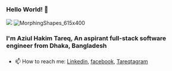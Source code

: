 ### Hello World! 👋
![](https://komarev.com/ghpvc/?username=AzizulTareq&color=green)
![MorphingShapes_615x400](https://user-images.githubusercontent.com/33356559/92105146-384be800-ee04-11ea-8427-68bbd087037f.gif)

### I'm Aziul Hakim Tareq, An aspirant full-stack software engineer from Dhaka, Bangladesh
###
- 📫 How to reach me: [Linkedin](https://www.linkedin.com/in/azizultareq/), [facebook](https://www.facebook.com/Azizul.tareq/), [Tareqtagram](https://www.instagram.com/_tareq55/) 

